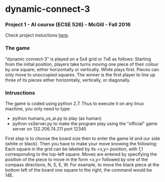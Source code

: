 # dynamic-connect-3

### Project 1 - AI course (ECSE 526) - McGill - Fall 2016
Check project instuctions [here](http://www.cim.mcgill.ca/~jer/courses/ai/assignments/as1.html).

### The game 


"dynamic connect-3" is played on a 5x4 grid or 7x6 as follows:
Starting from the initial position, players take turns moving one piece of their colour by one square,
either horizontally or vertically. White plays first. Pieces can only move to unoccupied squares.
The winner is the first player to line up three of its pieces either horizontally, vertically, or diagonally.


### Intrusctions


The game is coded using python 2.7. Thus to execute it on any linux machine, you only need to type: 
- python humans_vs_ai.py to play (as human)
- python vsServer.py to make the program play using the "official" game server on 132.206.74.211 port 12345 

First step is to choose the board size then to enter the game Id and our side (white or black).
Then you have to make your move knowing the following:
Each square in the grid can be labeled by its <x,y> position, with 1,1 corresponding to the top-left square.
Moves are entered by specifying the position of the piece to move in the form <x,y> followed by one of the compass directions, N, S, E, W.
For example, to move the black piece at the bottom left of the board one square to the right, the command would be 14E.

